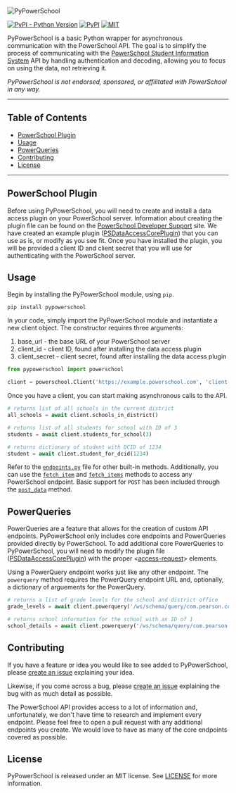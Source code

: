 ![PyPowerSchool](Images/pypowerschool.png)

[![PyPI - Python Version](https://img.shields.io/pypi/pyversions/pypowerschool)](https://pypi.org/project/pypowerschool/)
[![PyPI](https://img.shields.io/pypi/v/pypowerschool?label=pypi%20package)](https://pypi.org/project/pypowerschool/)
[![MIT](https://img.shields.io/badge/License-MIT-green.svg)](https://opensource.org/licenses/MIT)


PyPowerSchool is a basic Python wrapper for asynchronous communication with the PowerSchool API. The goal is to simplify the process of communicating with the [PowerSchool Student Information System](https://www.powerschool.com/solutions/student-information-system-sis/) API by handling authentication and decoding, allowing you to focus on using the data, not retrieving it.

_PyPowerSchool is not endorsed, sponsored, or affilitated with PowerSchool in any way._

***

## Table of Contents
* [PowerSchool Plugin](#powerschool-plugin)
* [Usage](#usage)
* [PowerQueries](#powerqueries)
* [Contributing](#contributing)
* [License](#license)

---

## PowerSchool Plugin
Before using PyPowerSchool, you will need to create and install a data access plugin on your PowerSchool server. Information about creating the plugin file can be found on the [PowerSchool Developer Support](https://support.powerschool.com/developer/#/page/plugin-xml) site. We have created an example plugin ([PSDataAccessCorePlugin](https://github.com/dougpenny/PSDataAccessCorePlugin)) that you can use as is, or modify as you see fit. Once you have installed the plugin, you will be provided a client ID and client secret that you will use for authenticating with the PowerSchool server.


## Usage
Begin by installing the PyPowerSchool module, using `pip`.

```shell
pip install pypowerschool
```

In your code, simply import the PyPowerSchool module and instantiate a new client object. The constructor requires three arguments:
1. base_url - the base URL of your PowerSchool server
2. client_id - client ID, found after installing the data access plugin
3. client_secret - client secret, found after installing the data access plugin

```python
from pypowerschool import powerschool

client = powerschool.Client('https://example.powerschool.com', 'client-id', 'client-secret')
```

Once you have a client, you can start making asynchronous calls to the API.
```python
# returns list of all schools in the current district
all_schools = await client.schools_in_district()

# returns list of all students for school with ID of 3
students = await client.students_for_school(3)

# returns dictionary of student with DCID of 1234
student = await client.student_for_dcid(1234)
```

Refer to the [`endpoints.py`](./src/pypowerschool/endpoints.py) file for other built-in methods. Additionally, you can use the [`fetch_item`](./src/pypowerschool/powerschool.py#L130) and [`fetch_items`](./src/pypowerschool/powerschool.py#L162) methods to access any PowerSchool endpoint. Basic support for `POST` has been included through the [`post_data`](./src/pypowerschool/powerschool.py#L229) method.

## PowerQueries
PowerQueries are a feature that allows for the creation of custom API endpoints. PyPowerSchool only includes core endpoints and PowerQueries provided directly by PowerSchool. To add additional core PowerQueries to PyPowerSchool, you will need to modify the plugin file ([PSDataAccessCorePlugin](https://github.com/dougpenny/PSDataAccessCorePlugin)) with the proper <[access-request](https://support.powerschool.com/developer/#/page/access-request)> elements.

Using a PowerQuery endpoint works just like any other endpoint. The `powerquery` method requires the PowerQuery endpoint URL and, optionally, a dictionary of arguements for the PowerQuery.

```python
# returns a list of grade levels for the school and district office
grade_levels = await client.powerquery('/ws/schema/query/com.pearson.core.schools.grade_levels')

# returns school information for the school with an ID of 1
school_details = await client.powerquery('/ws/schema/query/com.pearson.core.school.school_detail', {'school_number':[1]})
```

## Contributing
If you have a feature or idea you would like to see added to PyPowerSchool, please [create an issue](https://github.com/dougpenny/PyPowerSchool/issues/new) explaining your idea.

Likewise, if you come across a bug, please [create an issue](https://github.com/dougpenny/PyPowerSchool/issues/new) explaining the bug with as much detail as possible.

The PowerSchool API provides access to a lot of information and, unfortunately, we don't have time to research and implement every endpoint. Please feel free to open a pull request with any additional endpoints you create. We would love to have as many of the core endpoints covered as possible.

## License
PyPowerSchool is released under an MIT license. See [LICENSE](https://opensource.org/licenses/MIT) for more information.
